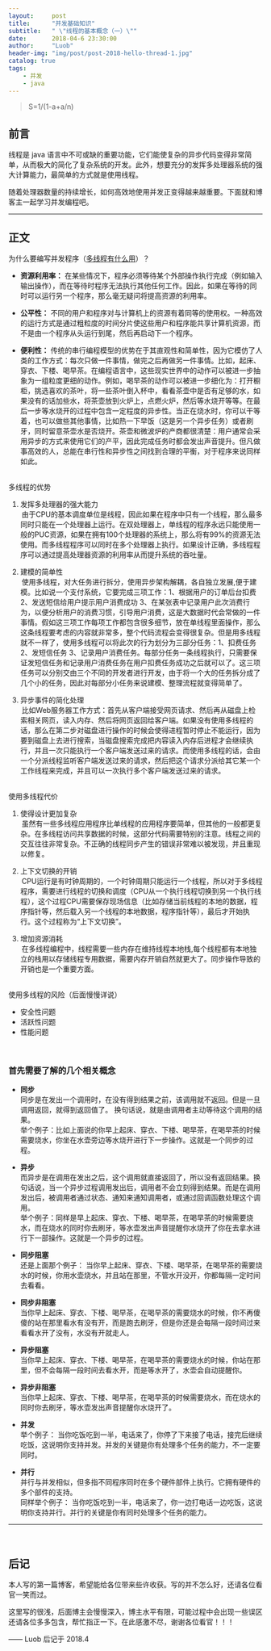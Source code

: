 ```yaml
---
layout:     post
title:      "并发基础知识"
subtitle:   " \"线程的基本概念（一）\""
date:       2018-04-6 23:30:00
author:     "Luob"
header-img: "img/post/post-2018-hello-thread-1.jpg"
catalog: true
tags:
    - 并发
    - java
---
```


> S=1/(1-a+a/n)


## 前言

线程是 java 语言中不可或缺的重要功能，它们能使复杂的异步代码变得非常简单，从而极大的简化了复杂系统的开发。此外，想要充分的发挥多处理器系统的强大计算能力，最简单的方式就是使用线程。

随着处理器数量的持续增长，如何高效地使用并发正变得越来越重要。下面就和博客主一起学习并发编程吧。

---

## 正文

为什么要编写并发程序（[多线程有什么用](https://www.zhihu.com/question/19901763/answer/13299543)）？


* **资源利用率：** 在某些情况下，程序必须等待某个外部操作执行完成（例如输入输出操作），而在等待时程序无法执行其他任何工作。因此，如果在等待的同时可以运行另一个程序，那么毫无疑问将提高资源的利用率。

* **公平性：** 不同的用户和程序对与计算机上的资源有着同等的使用权。一种高效的运行方式是通过粗粒度的时间分片使这些用户和程序能共享计算机资源，而不是由一个程序从头运行到尾，然后再启动下一个程序。

* **便利性：** 传统的串行编程模型的优势在于其直观性和简单性，因为它模仿了人类的工作方式：每次只做一件事情，做完之后再做另一件事情。比如，起床、穿衣、下楼、喝早茶。在编程语言中，这些现实世界中的动作可以被进一步抽象为一组粒度更细的动作。例如，喝早茶的动作可以被进一步细化为：打开橱柜，挑选喜欢的茶叶，将一些茶叶倒入杯中，看看茶壶中是否有足够的水，如果没有的话加些水，将茶壶放到火炉上，点燃火炉，然后等水烧开等等。在最后一步等水烧开的过程中包含一定程度的异步性。当正在烧水时，你可以干等着，也可以做些其他事情，比如热一下早饭（这是另一个异步任务）或者刷牙，同时留意茶壶水是否烧开。茶壶和微波炉的产商都很清楚：用户通常会采用异步的方式来使用它们的产平，因此完成任务时都会发出声音提升。但凡做事高效的人，总能在串行性和异步性之间找到合理的平衡，对于程序来说同样如此。

<br>多线程的优势<br>
1. 发挥多处理器的强大能力<br>
&thinsp;由于CPU的基本调度单位是线程，因此如果在程序中只有一个线程，那么最多同时只能在一个处理器上运行。在双处理器上，单线程的程序永远只能使用一般的PUC资源，如果在拥有100个处理器的系统上，那么将有99%的资源无法使用。而多线程程序可以同时在多个处理器上执行。如果设计正确，多线程程序可以通过提高处理器资源的利用率从而提升系统的吞吐量。

2. 建模的简单性<br>
&thinsp;使用多线程，对大任务进行拆分，使用异步架构解耦，各自独立发展,便于建模。比如说一个支付系统，它要完成三项工作：1、根据用户的订单后台扣费 2、发送短信给用户提示用户消费成功 3、在某张表中记录用户此次消费行为，以便分析用户的消费习惯，引导用户消费，这是大数据时代会常做的一件事情。假如这三项工作每项工作都包含很多细节，放在单线程里面操作，那么这条线程要考虑的内容就非常多，整个代码流程会变得很复杂。但是用多线程就不一样了，使用多线程可以将此次的行为划分为三部分任务：1、扣费任务 2、发短信任务 3、记录用户消费任务。每部分任务一条线程执行，只需要保证发短信任务和记录用户消费任务在用户扣费任务成功之后就可以了。这三项任务可以分别交由三个不同的开发者进行开发，由于将一个大的任务拆分成了几个小的任务，因此对每部分小任务来说建模、整理流程就变得简单了。

3. 异步事件的简化处理<br>
&thinsp;比如Web服务器工作方式：首先从客户端接受网页请求、然后再从磁盘上检索相关网页，读入内存、然后将网页返回给客户端。如果没有使用多线程的话，那么在第二步对磁盘进行操作的时候会使得进程暂时停止不能运行，因为要到磁盘上去进行搜索，当磁盘搜索完成把内容读入内存后进程才会继续执行，并且一次只能执行一个客户端发送过来的请求。而使用多线程的话，会由一个分派线程监听客户端发送过来的请求，然后把这个请求分派给其它某一个工作线程来完成，并且可以一次执行多个客户端发送过来的请求。

<br>使用多线程代价<br>
1. 使得设计更加复杂<br>
&thinsp;虽然有一些多线程应用程序比单线程的应用程序要简单，但其他的一般都更复杂。在多线程访问共享数据的时候，这部分代码需要特别的注意。线程之间的交互往往非常复杂。不正确的线程同步产生的错误非常难以被发现，并且重现以修复。

2. 上下文切换的开销<br>
&thinsp;CPU运行是有时钟周期的，一个时钟周期只能运行一个线程，所以对于多线程程序，需要进行线程的切换和调度（CPU从一个执行线程切换到另一个执行线程），这个过程CPU需要保存现场信息（比如存储当前线程的本地的数据，程序指针等，然后载入另一个线程的本地数据，程序指针等），最后才开始执行。这个过程称为“上下文切换”。

3. 增加资源消耗<br>
&thinsp;在多线程编程中，线程需要一些内存在维持线程本地栈,每个线程都有本地独立的栈用以存储线程专用数据，需要内存开销自然就更大了。同步操作导致的开销也是一个重要方面。

<br>使用多线程的风险（后面慢慢详说）<br>
* 安全性问题
* 活跃性问题
* 性能问题
<br>


### 首先需要了解的几个相关概念

* **同步**<br>
同步是在发出一个调用时，在没有得到结果之前，该调用就不返回。但是一旦调用返回，就得到返回值了。
换句话说，就是由调用者主动等待这个调用的结果。<br>
举个例子：比如上面说的你早上起床、穿衣、下楼、喝早茶，在喝早茶的时候需要烧水，你坐在水壶旁边等水烧开进行下一步操作。这就是一个同步的过程。


* **异步**<br>
而异步是在调用在发出之后，这个调用就直接返回了，所以没有返回结果。换句话说，当一个异步过程调用发出后，调用者不会立刻得到结果。而是在调用发出后，被调用者通过状态、通知来通知调用者，或通过回调函数处理这个调用。<br>
举个例子：同样是早上起床、穿衣、下楼、喝早茶，在喝早茶的时候需要烧水，而在烧水的同时你去刷牙，等水壶发出声音提醒你水烧开了你在去拿水进行下一部操作。这就是一个异步的过程。


* **同步阻塞**<br>
还是上面那个例子： 当你早上起床、穿衣、下楼、喝早茶，在喝早茶的需要烧水的时候，你用水壶烧水，并且站在那里，不管水开没开，你都每隔一定时间去看看。


* **同步非阻塞**<br>
当你早上起床、穿衣、下楼、喝早茶，在喝早茶的需要烧水的时候，你不再傻傻的站在那里看水有没有开，而是跑去刷牙，但是你还是会每隔一段时间过来看看水开了没有，水没有开就走人。


* **异步阻塞**<br>
当你早上起床、穿衣、下楼、喝早茶，在喝早茶的需要烧水的时候，你站在那里，但不会每隔一段时间去看水开，而是等水开了，水壶会自动提醒你。


* **异步非阻塞**<br>
当你早上起床、穿衣、下楼、喝早茶，在喝早茶的时候需要烧水，而在烧水的同时你去刷牙，等水壶发出声音提醒你水烧开了。


* **并发**<br>
举个例子： 当你吃饭吃到一半，电话来了，你停了下来接了电话，接完后继续吃饭，这说明你支持并发。并发的关键是你有处理多个任务的能力，不一定要同时。


* **并行**<br>
并行与并发相似，但多指不同程序同时在多个硬件部件上执行。它拥有硬件的多个部件的支持。<br>
同样举个例子： 当你吃饭吃到一半，电话来了，你一边打电话一边吃饭，这说明你支持并行。并行的关键是你有同时处理多个任务的能力。
---


<br>

## 后记

本人写的第一篇博客，希望能给各位带来些许收获。写的并不怎么好，还请各位看官一笑而过。

这里写的很浅，后面博主会慢慢深入，博主水平有限，可能过程中会出现一些误区还请各位多多包含，帮忙指正一下。在此感激不尽，谢谢各位看官！！！

—— Luob 后记于 2018.4


